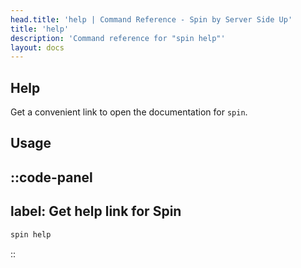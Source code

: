 ```yaml
---
head.title: 'help | Command Reference - Spin by Server Side Up'
title: 'help'
description: 'Command reference for "spin help"'
layout: docs
---
```

## Help
Get a convenient link to open the documentation for `spin`.

## Usage
::code-panel
---
label: Get help link for Spin
---
```bash
spin help
```
::